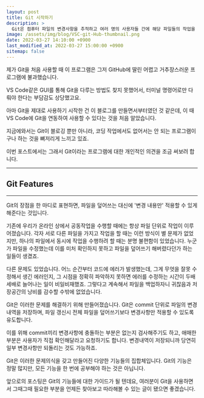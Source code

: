 ```yaml
---
layout: post
title: Git 시작하기
description: >
  Git은 컴퓨터 파일의 변경사항을 추적하고 여러 명의 사용자들 간에 해당 파일들의 작업을 조율하기 위한 분산 버전 관리 시스템입니다. (위키백과)
image: /assets/img/blog/VSC-git-Hub-thumbnail.png
date: 2022-03-27 14:10:00 +0900
last_modified_at: 2022-03-27 15:00:00 +0900
sitemap: false
---
```


제가 Git을 처음 사용할 때 이 프로그램은 그저 GitHub에 딸린 어렵고 거추장스러운 프로그램에 불과했습니다.

VS Code같은 GUI를 통해 Git을 다루는 방법도 찾지 못했어서, 터미널 명령어로만 다뤄야 한다는 부담감도 상당했고요.

아마 Git을 제대로 사용하기 시작한 건 이 블로그를 만들면서부터였던 것 같은데, 이 때 VS Code에 Git을 연동하여 사용할 수 있다는 것을 처음 알았습니다.

지금에와서는 Git이 블로깅 뿐만 아니라, 코딩 작업에서도 없어서는 안 되는 프로그램이구나 하는 것을 뼈저리게 느끼고 있죠.

이번 포스트에서는 그래서 Git이라는 프로그램에 대한 개인적인 의견을 조금 써보려 합니다.

---
## Git Features
---

Git의 장점을 한 마디로 표현하면, 파일을 덮어쓰는 대신에 '변경 내용만' 적용할 수 있게 해준다는 것입니다.

기존에 우리가 온라인 상에서 공동작업을 수행할 때에는 항상 파일 단위로 작업이 이루어졌습니다. 각자 서로 다른 파일을 가지고 작업을 할 때는 이런 방식이 별 문제가 없었지만, 하나의 파일에서 동시에 작업을 수행하려 할 때는 분명 불편함이 있었습니다. 누군가 파일을 수정했는데 이를 미처 확인하지 못하고 파일을 덮어쓰기 해버렸다던가 하는 일들이 생겼죠.

다른 문제도 있었습니다. 어느 순간부터 코드에 에러가 발생했는데, 그게 무엇을 잘못 수정해서 생긴 에러인지, 그 시점을 정확히 파악하지 못하면 에러를 수정하는 시간이 두배 세배로 늘어나는 일이 비일비재했죠. 그렇다고 계속해서 파일을 백업하자니 귀찮음과 저장공간의 낭비를 감수할 수밖에 없었습니다.

Git은 이러한 문제를 해결하기 위해 만들어졌습니다. Git은 commit 단위로 파일의 변경내역을 저장하며, 파일 갱신시 전체 파일을 덮어쓰기보다 변경사항만 적용할 수 있도록 유도합니다.

이를 위해 commit끼리 변경사항에 충돌하는 부분은 없는지 검사해주기도 하고, 애매한 부분은 사용자가 직접 확인해달라고 요청하기도 합니다. 변경내역이 저장되니까 당연히 일부 변경사항만 되돌리는 것도 가능하죠.

Git은 이러한 문제의식을 갖고 만들어진 다양한 기능들의 집합체입니다. Git의 기능은 정말 많지만, 모든 기능을 한 번에 공부해야 하는 것은 아닙니다.

앞으로의 포스팅은 Git의 기능들에 대한 가이드가 될 텐데요, 여러분이 Git을 사용하면서 그때그때 필요한 부분을 언제든 찾아보고 따라해볼 수 있는 글이 됐으면 좋겠습니다.
